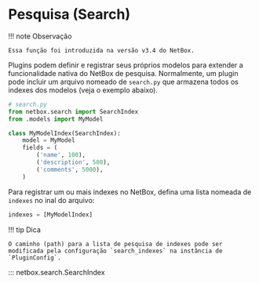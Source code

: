 # Pesquisa (Search)

!!! note Observação

    Essa função foi introduzida na versão v3.4 do NetBox.

Plugins podem definir e registrar seus próprios modelos para extender a funcionalidade nativa do NetBox de pesquisa. Normalmente, um plugin pode incluir um arquivo nomeado de `search.py` que armazena todos os indexes dos modelos (veja o exemplo abaixo).

```python
# search.py
from netbox.search import SearchIndex
from .models import MyModel

class MyModelIndex(SearchIndex):
    model = MyModel
    fields = (
        ('name', 100),
        ('description', 500),
        ('comments', 5000),
    )
```

Para registrar um ou mais indexes no NetBox, defina uma lista nomeada de `indexes` no inal do arquivo:

```python
indexes = [MyModelIndex]
```

!!! tip Dica

    O caminho (path) para a lista de pesquisa de indexes pode ser modificada pela configuração `search_indexes` na instância de `PluginConfig`.

::: netbox.search.SearchIndex
